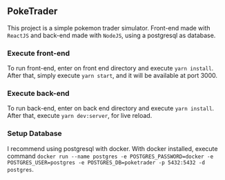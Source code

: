 ## PokeTrader

This project is a simple pokemon trader simulator. Front-end made with `ReactJS` and back-end made with `NodeJS`, using a postgresql as database.

### Execute front-end

To run front-end, enter on front end directory and execute `yarn install`. After that, simply execute `yarn start`, and it will be available at port 3000.

### Execute back-end

To run back-end, enter on back end directory and execute `yarn install`. After that, execute `yarn dev:server`, for live reload.

### Setup Database

I recommend using postgresql with docker. With docker installed, execute command `docker run --name postgres -e POSTGRES_PASSWORD=docker -e POSTGRES_USER=postgres -e POSTGRES_DB=poketrader -p 5432:5432 -d postgres`.

